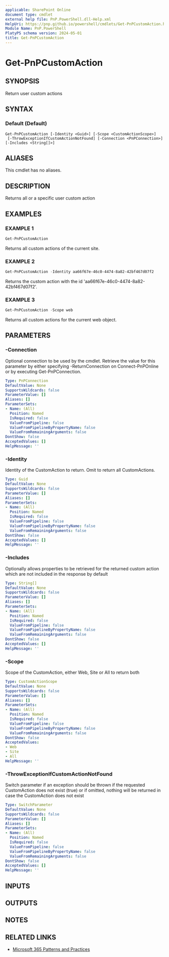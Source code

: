 ```yaml
---
applicable: SharePoint Online
document type: cmdlet
external help file: PnP.PowerShell.dll-Help.xml
HelpUri: https://pnp.github.io/powershell/cmdlets/Get-PnPCustomAction.html
Module Name: PnP.PowerShell
PlatyPS schema version: 2024-05-01
title: Get-PnPCustomAction
---
```


# Get-PnPCustomAction

## SYNOPSIS

Return user custom actions

## SYNTAX

### Default (Default)

```
Get-PnPCustomAction [-Identity <Guid>] [-Scope <CustomActionScope>]
 [-ThrowExceptionIfCustomActionNotFound] [-Connection <PnPConnection>] [-Includes <String[]>]
```

## ALIASES

This cmdlet has no aliases.

## DESCRIPTION

Returns all or a specific user custom action

## EXAMPLES

### EXAMPLE 1

```powershell
Get-PnPCustomAction
```

Returns all custom actions of the current site.

### EXAMPLE 2

```powershell
Get-PnPCustomAction -Identity aa66f67e-46c0-4474-8a82-42bf467d07f2
```

Returns the custom action with the id 'aa66f67e-46c0-4474-8a82-42bf467d07f2'.

### EXAMPLE 3

```powershell
Get-PnPCustomAction -Scope web
```

Returns all custom actions for the current web object.

## PARAMETERS

### -Connection

Optional connection to be used by the cmdlet. Retrieve the value for this parameter by either specifying -ReturnConnection on Connect-PnPOnline or by executing Get-PnPConnection.

```yaml
Type: PnPConnection
DefaultValue: None
SupportsWildcards: false
ParameterValue: []
Aliases: []
ParameterSets:
- Name: (All)
  Position: Named
  IsRequired: false
  ValueFromPipeline: false
  ValueFromPipelineByPropertyName: false
  ValueFromRemainingArguments: false
DontShow: false
AcceptedValues: []
HelpMessage: ''
```

### -Identity

Identity of the CustomAction to return. Omit to return all CustomActions.

```yaml
Type: Guid
DefaultValue: None
SupportsWildcards: false
ParameterValue: []
Aliases: []
ParameterSets:
- Name: (All)
  Position: Named
  IsRequired: false
  ValueFromPipeline: false
  ValueFromPipelineByPropertyName: false
  ValueFromRemainingArguments: false
DontShow: false
AcceptedValues: []
HelpMessage: ''
```

### -Includes

Optionally allows properties to be retrieved for the returned custom action which are not included in the response by default

```yaml
Type: String[]
DefaultValue: None
SupportsWildcards: false
ParameterValue: []
Aliases: []
ParameterSets:
- Name: (All)
  Position: Named
  IsRequired: false
  ValueFromPipeline: false
  ValueFromPipelineByPropertyName: false
  ValueFromRemainingArguments: false
DontShow: false
AcceptedValues: []
HelpMessage: ''
```

### -Scope

Scope of the CustomAction, either Web, Site or All to return both

```yaml
Type: CustomActionScope
DefaultValue: None
SupportsWildcards: false
ParameterValue: []
Aliases: []
ParameterSets:
- Name: (All)
  Position: Named
  IsRequired: false
  ValueFromPipeline: false
  ValueFromPipelineByPropertyName: false
  ValueFromRemainingArguments: false
DontShow: false
AcceptedValues:
- Web
- Site
- All
HelpMessage: ''
```

### -ThrowExceptionIfCustomActionNotFound

Switch parameter if an exception should be thrown if the requested CustomAction does not exist (true) or if omitted, nothing will be returned in case the CustomAction does not exist

```yaml
Type: SwitchParameter
DefaultValue: None
SupportsWildcards: false
ParameterValue: []
Aliases: []
ParameterSets:
- Name: (All)
  Position: Named
  IsRequired: false
  ValueFromPipeline: false
  ValueFromPipelineByPropertyName: false
  ValueFromRemainingArguments: false
DontShow: false
AcceptedValues: []
HelpMessage: ''
```

## INPUTS

## OUTPUTS

## NOTES

## RELATED LINKS

- [Microsoft 365 Patterns and Practices](https://aka.ms/m365pnp)
